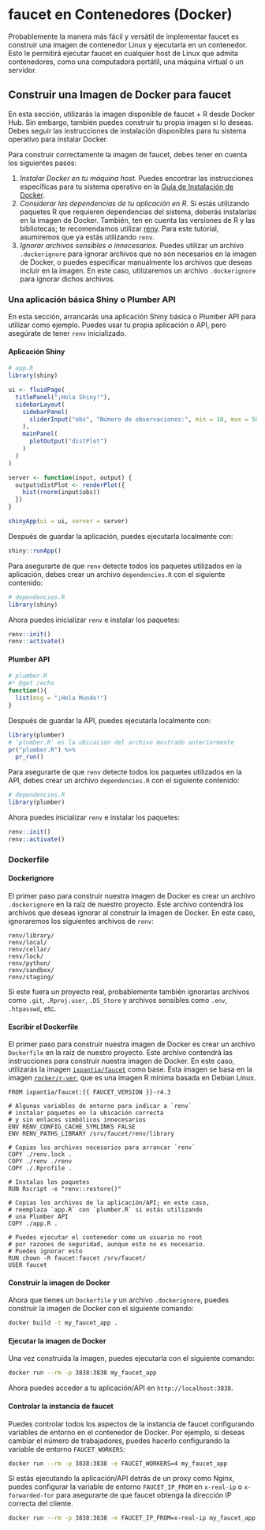 # faucet en Contenedores (Docker)

Probablemente la manera más fácil y versátil de implementar faucet es construir una imagen de contenedor Linux y ejecutarla en un contenedor. Esto le permitirá ejecutar faucet en cualquier host de Linux que admita contenedores, como una computadora portátil, una máquina virtual o un servidor.

## Construir una Imagen de Docker para faucet

En esta sección, utilizarás la imagen disponible de faucet + R desde Docker Hub. Sin embargo, también puedes construir tu propia imagen si lo deseas. Debes seguir las instrucciones de instalación disponibles para tu sistema operativo para instalar Docker.

Para construir correctamente la imagen de faucet, debes tener en cuenta los siguientes pasos:

1. _Instalar Docker en tu máquina host._ Puedes encontrar las instrucciones específicas para tu sistema operativo en la [Guía de Instalación de Docker](https://docs.docker.com/engine/install/).
2. _Considerar las dependencias de tu aplicación en R._ Si estás utilizando paquetes R que requieren dependencias del sistema, deberás instalarlas en la imagen de Docker. También, ten en cuenta las versiones de R y las bibliotecas; te recomendamos utilizar [renv](https://rstudio.github.io/renv/articles/renv.html). Para este tutorial, asumiremos que ya estás utilizando `renv`.
3. _Ignorar archivos sensibles o innecesarios._ Puedes utilizar un archivo `.dockerignore` para ignorar archivos que no son necesarios en la imagen de Docker, o puedes especificar manualmente los archivos que deseas incluir en la imagen. En este caso, utilizaremos un archivo `.dockerignore` para ignorar dichos archivos.

### Una aplicación básica Shiny o Plumber API

En esta sección, arrancarás una aplicación Shiny básica o Plumber API para utilizar como ejemplo. Puedes usar tu propia aplicación o API, pero asegúrate de tener `renv` inicializado.

#### Aplicación Shiny

```r
# app.R
library(shiny)

ui <- fluidPage(
  titlePanel("¡Hola Shiny!"),
  sidebarLayout(
    sidebarPanel(
      sliderInput("obs", "Número de observaciones:", min = 10, max = 500, value = 100)
    ),
    mainPanel(
      plotOutput("distPlot")
    )
  )
)

server <- function(input, output) {
  output$distPlot <- renderPlot({
    hist(rnorm(input$obs))
  })
}

shinyApp(ui = ui, server = server)
```

Después de guardar la aplicación, puedes ejecutarla localmente con:

```r
shiny::runApp()
```

Para asegurarte de que `renv` detecte todos los paquetes utilizados en la aplicación, debes crear un archivo `dependencies.R` con el siguiente contenido:

```r
# dependencies.R
library(shiny)
```

Ahora puedes inicializar `renv` e instalar los paquetes:

```r
renv::init()
renv::activate()
```

#### Plumber API

```r
# plumber.R
#* @get /echo
function(){
  list(msg = "¡Hola Mundo!")
}
```

Después de guardar la API, puedes ejecutarla localmente con:

```r
library(plumber)
# 'plumber.R' es la ubicación del archivo mostrado anteriormente
pr("plumber.R") %>%
  pr_run()
```

Para asegurarte de que `renv` detecte todos los paquetes utilizados en la API, debes crear un archivo `dependencies.R` con el siguiente contenido:

```r
# dependencies.R
library(plumber)
```

Ahora puedes inicializar `renv` e instalar los paquetes:

```r
renv::init()
renv::activate()
```

### Dockerfile

#### Dockerignore

El primer paso para construir nuestra imagen de Docker es crear un archivo `.dockerignore` en la raíz de nuestro proyecto. Este archivo contendrá los archivos que deseas ignorar al construir la imagen de Docker. En este caso, ignoraremos los siguientes archivos de `renv`:

```dockerignore
renv/library/
renv/local/
renv/cellar/
renv/lock/
renv/python/
renv/sandbox/
renv/staging/
```

Si este fuera un proyecto real, probablemente también ignorarías archivos como `.git`, `.Rproj.user`, `.DS_Store` y archivos sensibles como `.env`, `.htpasswd`, etc.

#### Escribir el Dockerfile

El primer paso para construir nuestra imagen de Docker es crear un archivo `Dockerfile` en la raíz de nuestro proyecto. Este archivo contendrá las instrucciones para construir nuestra imagen de Docker. En este caso, utilizarás la imagen [`ixpantia/faucet`](https://hub.docker.com/r/ixpantia/faucet) como base. Esta imagen se basa en la imagen [`rocker/r-ver`](https://hub.docker.com/r/rocker/r-ver), que es una imagen R mínima basada en Debian Linux.

```
FROM ixpantia/faucet:{{ FAUCET_VERSION }}-r4.3

# Algunas variables de entorno para indicar a `renv`
# instalar paquetes en la ubicación correcta
# y sin enlaces simbólicos innecesarios
ENV RENV_CONFIG_CACHE_SYMLINKS FALSE
ENV RENV_PATHS_LIBRARY /srv/faucet/renv/library

# Copias los archivos necesarios para arrancar `renv`
COPY ./renv.lock .
COPY ./renv ./renv
COPY ./.Rprofile .

# Instalas los paquetes
RUN Rscript -e "renv::restore()"

# Copias los archivos de la aplicación/API; en este caso,
# reemplaza `app.R` con `plumber.R` si estás utilizando
# una Plumber API
COPY ./app.R .

# Puedes ejecutar el contenedor como un usuario no root
# por razones de seguridad, aunque esto no es necesario.
# Puedes ignorar esto
RUN chown -R faucet:faucet /srv/faucet/
USER faucet
```

#### Construir la imagen de Docker

Ahora que tienes un `Dockerfile` y un archivo `.dockerignore`, puedes construir la imagen de Docker con el siguiente comando:

```bash
docker build -t my_faucet_app .
```

#### Ejecutar la imagen de Docker

Una vez construida la imagen, puedes ejecutarla con el siguiente comando:

```bash
docker run --rm -p 3838:3838 my_faucet_app
```

Ahora puedes acceder a tu aplicación/API en `http://localhost:3838`.

#### Controlar la instancia de faucet

Puedes controlar todos los aspectos de la instancia de faucet configurando
variables de entorno en el contenedor de Docker. Por ejemplo, si deseas cambiar
el número de trabajadores, puedes hacerlo configurando la variable de entorno
`FAUCET_WORKERS`:

```bash
docker run --rm -p 3838:3838 -e FAUCET_WORKERS=4 my_faucet_app
```

Si estás ejecutando la aplicación/API detrás de un proxy como Nginx, puedes
configurar la variable de entorno `FAUCET_IP_FROM` en `x-real-ip`
o `x-forwarded-for` para asegurarte de que faucet obtenga la dirección IP
correcta del cliente.

```bash
docker run --rm -p 3838:3838 -e FAUCET_IP_FROM=x-real-ip my_faucet_app
```
